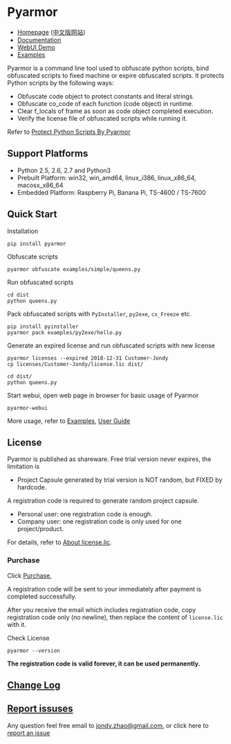 # Pyarmor

* [Homepage](http://pyarmor.dashingsoft.com) ([中文版网站](http://pyarmor.dashingsoft.com/index-zh.html))
* [Documentation](https://pyarmor.readthedocs.io/en/latest/)
* [WebUI Demo](http://pyarmor.dashingsoft.com/demo/index.html)
* [Examples](src/examples)

Pyarmor is a command line tool used to obfuscate python scripts, bind
obfuscated scripts to fixed machine or expire obfuscated scripts. It
protects Python scripts by the following ways:

* Obfuscate code object to protect constants and literal strings.
* Obfuscate co_code of each function (code object) in runtime.
* Clear f_locals of frame as soon as code object completed execution.
* Verify the license file of obfuscated scripts while running it.

Refer to [Protect Python Scripts By Pyarmor](docs/protect-python-scripts-by-pyarmor.md)

## Support Platforms

- Python 2.5, 2.6, 2.7 and Python3
- Prebuilt Platform: win32, win_amd64, linux_i386, linux_x86_64, macosx_x86_64
- Embedded Platform: Raspberry Pi, Banana Pi, TS-4600 / TS-7600

## Quick Start

Installation

    pip install pyarmor

Obfuscate scripts

    pyarmor obfuscate examples/simple/queens.py

Run obfuscated scripts

    cd dist
    python queens.py

Pack obfuscated scripts with `PyInstaller`, `py2exe`, `cx_Freeze` etc.

    pip install pyinstaller
    pyarmor pack examples/py2exe/hello.py

Generate an expired license and run obfuscated scripts with new license

    pyarmor licenses --expired 2018-12-31 Customer-Jondy
    cp licenses/Customer-Jondy/license.lic dist/

    cd dist/
    python queens.py

Start webui, open web page in browser for basic usage of Pyarmor

    pyarmor-webui

More usage, refer to [Examples](src/examples/README.md), [User Guide](src/user-guide.md)

## License

Pyarmor is published as shareware. Free trial version never expires, the limitation is

- Project Capsule generated by trial version is NOT random, but FIXED by hardcode.

A registration code is required to generate random project capsule.

- Personal user: one registration code is enough.
- Company user: one registration code is only used for one project/product.

For details, refer to [About license.lic](src/user-guide.md#about-licenselic).

### Purchase

Click [Purchase](https://order.shareit.com/cart/add?vendorid=200089125&PRODUCT[300871197]=1),

A registration code will be sent to your immediately after payment is completed successfully.

After you receive the email which includes registration code, copy registration
code only (no newline), then replace the content of `license.lic` with it.

Check License

    pyarmor --version

**The registration code is valid forever, it can be used permanently.**

## [Change Log](ChangeLog.rst)

## [Report issuses](https://github.com/dashingsoft/pyarmor/issues)

Any question feel free email to <jondy.zhao@gmail.com>, or click here
to [report an issue](https://github.com/dashingsoft/pyarmor/issues)
